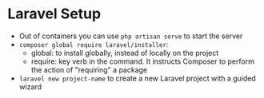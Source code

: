 # Laravel Setup
- Out of containers you can use `php artisan serve` to start the server
- `composer global require laravel/installer`: 
  - global: to install globally, instead of locally on the project
  - require: key verb in the command. It instructs Composer to perform the action of "requiring" a package
- `laravel new project-name` to create a new Laravel project with a guided wizard